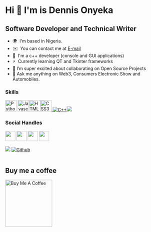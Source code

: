 

Hi 👋 I'm is Dennis Onyeka
==========================

Software Developer and Technical Writer
---
<p>
  
* 🌍  I'm based in Nigeria.
* ✉️  You can contact me at [E-mail](mailto:dchidindu5@gmail.com)
* 🧠  I'm a c++ developer (console and GUI applications)
* ⚡   Currently learning QT and Tkinter frameworks
* 👯 I’m super excited about collaborating on Open Source Projects
* 💬 Ask me anything on Web3, Consumers Electronic Show and Automobiles.
    

### Skills

<p align="left">
  <a href="https://www.python.org/" target="_blank" rel="noreferrer"><img src="https://raw.githubusercontent.com/danielcranney/readme-generator/main/public/icons/skills/python-colored.svg" width="36" height="36" alt="Python" /></a>
  <a href="https://developer.mozilla.org/en-US/docs/Web/JavaScript" target="_blank" rel="noreferrer"><img src="https://cdn.jsdelivr.net/gh/devicons/devicon/icons/javascript/javascript-original.svg" width="36" height="36" alt="Javascript" /></a><a href="https://developer.mozilla.org/en-US/docs/Glossary/HTML5" target="_blank" rel="noreferrer"><img src="https://cdn.jsdelivr.net/gh/devicons/devicon/icons/html5/html5-plain.svg" width="36" height="36" alt="HTML5" /></a><a href="https://www.w3.org/TR/CSS/#css" target="_blank" rel="noreferrer"><img src="https://cdn.jsdelivr.net/gh/devicons/devicon/icons/css3/css3-plain.svg" width="36" height="36" alt="CSS3" /><a href="https://www.w3schools.com/cpp/cpp_intro.asp" target="_blank" rel="noreferrer"> <img src="https://img.shields.io/badge/C%2B%2B-00599C?style=for-the-badge&logo=c%2B%2B&logoColor=white" alt="C++" /><a href="https://www.freecodecamp.org/news/what-is-the-c-programming-language-beginner-tutorial/" target="_blank" rel="noreferrer"><img src="https://img.shields.io/badge/C-00599C?style=for-the-badge&logo=c&logoColor=white" /></a> </p>

### Social Handles

<p align="left"> <a href="https://www.twitter.com/dennis____o" target="_blank" rel="noreferrer"><img src="https://raw.githubusercontent.com/danielcranney/readme-generator/main/public/icons/socials/twitter.svg" width="32" height="32" /></a> <a href="https://www.github.com/dchidindu5" target="_blank" rel="noreferrer"><img src="https://raw.githubusercontent.com/danielcranney/readme-generator/main/public/icons/socials/github.svg" width="32" height="32" /></a> <a href="https://www.linkedin.com/in/dennisonyeka4" target="_blank" rel="noreferrer"><img src="https://raw.githubusercontent.com/danielcranney/readme-generator/main/public/icons/socials/linkedin.svg" width="32" height="32" /></a>  <a href="https://dinetech.hashnode.dev" target="_blank" rel="noreferrer"><img src="https://raw.githubusercontent.com/danielcranney/readme-generator/main/public/icons/socials/hashnode.svg" width="32" height="32" /></a> </p>
  
![](https://komarev.com/ghpvc/?username=dchidindu5&color=grey&label=PROFILE+VIEWS)
[![Github](https://img.shields.io/github/followers/dchidindu5?label=Follow&style=social)](https://github.com/dchidindu5)
</br>
<br />
  
  ## Buy me a coffee
  <a href="https://buymecoffee.com/dencomacC" target="_blank"><img src="https://cdn.buymeacoffee.com/buttons/v2/default-red.png" alt="Buy Me A Coffee" width="150" ></a>

    
